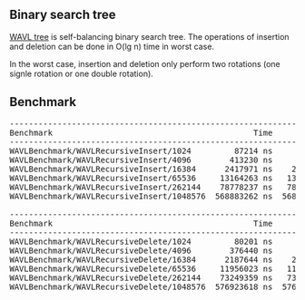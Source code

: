 ## Binary search tree
[WAVL tree](https://en.wikipedia.org/wiki/WAVL_tree) is self-balancing binary search
tree. The operations of insertion and deletion can be done in O(lg n) time in
worst case.

In the worst case, insertion and deletion only perform two rotations (one signle
rotation or one double rotation).

## Benchmark
<pre>
---------------------------------------------------------------------------------
Benchmark                                          Time           CPU Iterations
---------------------------------------------------------------------------------
WAVLBenchmark/WAVLRecursiveInsert/1024         87214 ns      87231 ns       7818
WAVLBenchmark/WAVLRecursiveInsert/4096        413230 ns     413254 ns       1688
WAVLBenchmark/WAVLRecursiveInsert/16384      2417971 ns    2418071 ns        290
WAVLBenchmark/WAVLRecursiveInsert/65536     13164263 ns   13162821 ns         53
WAVLBenchmark/WAVLRecursiveInsert/262144    78778237 ns   78778467 ns         10
WAVLBenchmark/WAVLRecursiveInsert/1048576  568883262 ns  568892504 ns          1

---------------------------------------------------------------------------------
Benchmark                                          Time           CPU Iterations
---------------------------------------------------------------------------------
WAVLBenchmark/WAVLRecursiveDelete/1024         80201 ns      80183 ns       8571
WAVLBenchmark/WAVLRecursiveDelete/4096        376440 ns     376415 ns       1845
WAVLBenchmark/WAVLRecursiveDelete/16384      2187644 ns    2187648 ns        317
WAVLBenchmark/WAVLRecursiveDelete/65536     11956023 ns   11956147 ns         58
WAVLBenchmark/WAVLRecursiveDelete/262144    73249359 ns   73250620 ns         10
WAVLBenchmark/WAVLRecursiveDelete/1048576  576923618 ns  576936327 ns          1
</pre>
